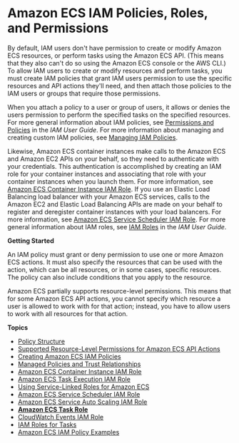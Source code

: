 # Amazon ECS IAM Policies, Roles, and Permissions<a name="IAM_policies"></a>

By default, IAM users don't have permission to create or modify Amazon ECS resources, or perform tasks using the Amazon ECS API\. \(This means that they also can't do so using the Amazon ECS console or the AWS CLI\.\) To allow IAM users to create or modify resources and perform tasks, you must create IAM policies that grant IAM users permission to use the specific resources and API actions they'll need, and then attach those policies to the IAM users or groups that require those permissions\.

When you attach a policy to a user or group of users, it allows or denies the users permission to perform the specified tasks on the specified resources\. For more general information about IAM policies, see [Permissions and Policies](https://docs.aws.amazon.com/IAM/latest/UserGuide/PermissionsAndPolicies.html) in the *IAM User Guide*\. For more information about managing and creating custom IAM policies, see [Managing IAM Policies](https://docs.aws.amazon.com/IAM/latest/UserGuide/ManagingPolicies.html)\.

Likewise, Amazon ECS container instances make calls to the Amazon ECS and Amazon EC2 APIs on your behalf, so they need to authenticate with your credentials\. This authentication is accomplished by creating an IAM role for your container instances and associating that role with your container instances when you launch them\. For more information, see [Amazon ECS Container Instance IAM Role](instance_IAM_role.md)\. If you use an Elastic Load Balancing load balancer with your Amazon ECS services, calls to the Amazon EC2 and Elastic Load Balancing APIs are made on your behalf to register and deregister container instances with your load balancers\. For more information, see [Amazon ECS Service Scheduler IAM Role](service_IAM_role.md)\. For more general information about IAM roles, see [IAM Roles](https://docs.aws.amazon.com/IAM/latest/UserGuide/roles-toplevel.html) in the *IAM User Guide*\.

**Getting Started**

An IAM policy must grant or deny permission to use one or more Amazon ECS actions\. It must also specify the resources that can be used with the action, which can be all resources, or in some cases, specific resources\. The policy can also include conditions that you apply to the resource\. 

Amazon ECS partially supports resource\-level permissions\. This means that for some Amazon ECS API actions, you cannot specify which resource a user is allowed to work with for that action; instead, you have to allow users to work with all resources for that action\. 

**Topics**
+ [Policy Structure](iam-policy-structure.md)
+ [Supported Resource\-Level Permissions for Amazon ECS API Actions](ecs-supported-iam-actions-resources.md)
+ [Creating Amazon ECS IAM Policies](ECS_IAM_user_policies.md)
+ [Managed Policies and Trust Relationships](managed_policies.md)
+ [Amazon ECS Container Instance IAM Role](instance_IAM_role.md)
+ [Amazon ECS Task Execution IAM Role](task_execution_IAM_role.md)
+ [Using Service\-Linked Roles for Amazon ECS](using-service-linked-roles.md)
+ [Amazon ECS Service Scheduler IAM Role](service_IAM_role.md)
+ [Amazon ECS Service Auto Scaling IAM Role](autoscale_IAM_role.md)
+ [**Amazon ECS Task Role**](task_IAM_role.md)
+ [CloudWatch Events IAM Role](CWE_IAM_role.md)
+ [IAM Roles for Tasks](task-iam-roles.md)
+ [Amazon ECS IAM Policy Examples](IAMPolicyExamples.md)